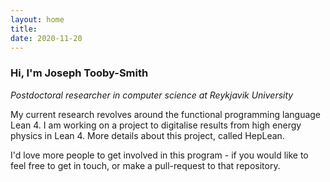 ```yaml
---
layout: home
title: 
date: 2020-11-20 
---
```

### Hi, I'm Joseph Tooby-Smith
_Postdoctoral researcher in computer science at Reykjavik University_


My current research revolves around the functional programming language Lean 4. I am working on a project to digitalise results from high energy physics in Lean 4. More details about this project, called HepLean.

I'd love more people to get involved in this program - if you would like to feel free to get in touch, or make a pull-request to that repository. 

